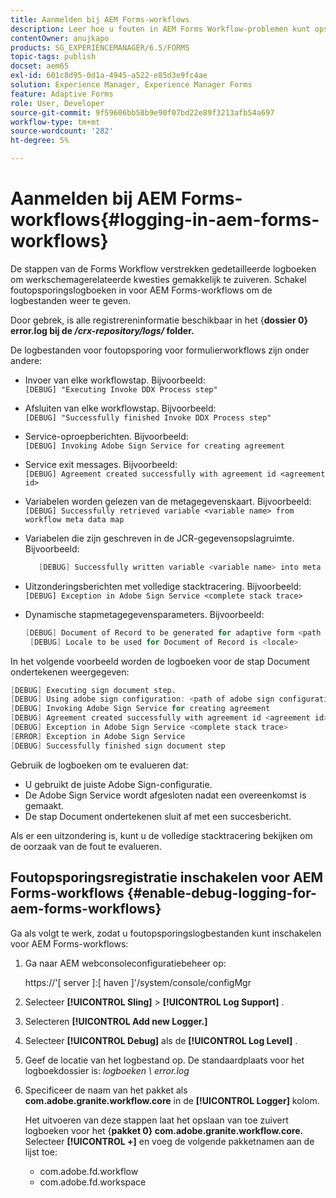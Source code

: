 ```yaml
---
title: Aanmelden bij AEM Forms-workflows
description: Leer hoe u fouten in AEM Forms Workflow-problemen kunt opsporen en foutopsporingslogbestanden kunt inschakelen voor AEM Forms-workflows om de logbestanden weer te geven.
contentOwner: anujkapo
products: SG_EXPERIENCEMANAGER/6.5/FORMS
topic-tags: publish
docset: aem65
exl-id: 601c8d95-0d1a-4945-a522-e85d3e9fc4ae
solution: Experience Manager, Experience Manager Forms
feature: Adaptive Forms
role: User, Developer
source-git-commit: 9f59606bb58b9e90f07bd22e89f3213afb54a697
workflow-type: tm+mt
source-wordcount: '282'
ht-degree: 5%

---
```


# Aanmelden bij AEM Forms-workflows{#logging-in-aem-forms-workflows}

De stappen van de Forms Workflow verstrekken gedetailleerde logboeken om werkschemagerelateerde kwesties gemakkelijk te zuiveren. Schakel foutopsporingslogboeken in voor AEM Forms-workflows om de logbestanden weer te geven.

Door gebrek, is alle registrereninformatie beschikbaar in het {**dossier 0} error.log bij de */crx-repository/logs/* folder.**

De logbestanden voor foutopsporing voor formulierworkflows zijn onder andere:

* Invoer van elke workflowstap. Bijvoorbeeld:\
  `[DEBUG] "Executing Invoke DDX Process step"`

* Afsluiten van elke workflowstap. Bijvoorbeeld:\
  `[DEBUG] "Successfully finished Invoke DDX Process step"`

* Service-oproepberichten. Bijvoorbeeld:\
  `[DEBUG] Invoking Adobe Sign Service for creating agreement`

* Service exit messages. Bijvoorbeeld:\
  `[DEBUG] Agreement created successfully with agreement id <agreement id>`

* Variabelen worden gelezen van de metagegevenskaart. Bijvoorbeeld:\
  `[DEBUG] Successfully retrieved variable <variable name> from workflow meta data map`

* Variabelen die zijn geschreven in de JCR-gegevensopslagruimte. Bijvoorbeeld:

  ```verilog
     [DEBUG] Successfully written variable <variable name> into meta data node at <JCR path where meta data is being written>
  ```

* Uitzonderingsberichten met volledige stacktracering. Bijvoorbeeld:\
  `[DEBUG] Exception in Adobe Sign Service <complete stack trace>`

* Dynamische stapmetagegevensparameters. Bijvoorbeeld:

  ```verilog
  [DEBUG] Document of Record to be generated for adaptive form <path of adaptive form>
   [DEBUG] Locale to be used for Document of Record is <locale>
  ```

In het volgende voorbeeld worden de logboeken voor de stap Document ondertekenen weergegeven:

```verilog
[DEBUG] Executing sign document step.
[DEBUG] Using adobe sign configuration: <path of adobe sign configuration>
[DEBUG] Invoking Adobe Sign Service for creating agreement
[DEBUG] Agreement created successfully with agreement id <agreement id>
[DEBUG] Exception in Adobe Sign Service <complete stack trace>
[ERROR] Exception in Adobe Sign Service
[DEBUG] Successfully finished sign document step
```

Gebruik de logboeken om te evalueren dat:

* U gebruikt de juiste Adobe Sign-configuratie.
* De Adobe Sign Service wordt afgesloten nadat een overeenkomst is gemaakt.
* De stap Document ondertekenen sluit af met een succesbericht.

Als er een uitzondering is, kunt u de volledige stacktracering bekijken om de oorzaak van de fout te evalueren.

## Foutopsporingsregistratie inschakelen voor AEM Forms-workflows {#enable-debug-logging-for-aem-forms-workflows}

Ga als volgt te werk, zodat u foutopsporingslogbestanden kunt inschakelen voor AEM Forms-workflows:

1. Ga naar AEM webconsoleconfiguratiebeheer op:

   https://&#39;[ server ]:[ haven ]&#39;/system/console/configMgr

1. Selecteer **[!UICONTROL Sling]** > **[!UICONTROL Log Support]** .
1. Selecteren **[!UICONTROL Add new Logger.]**
1. Selecteer **[!UICONTROL Debug]** als de **[!UICONTROL Log Level]** .
1. Geef de locatie van het logbestand op. De standaardplaats voor het logboekdossier is: *logboeken \ error.log*
1. Specificeer de naam van het pakket als **com.adobe.granite.workflow.core** in de **[!UICONTROL Logger]** kolom.

   Het uitvoeren van deze stappen laat het opslaan van toe zuivert logboeken voor het {**pakket 0} com.adobe.granite.workflow.core.** Selecteer **[!UICONTROL +]** en voeg de volgende pakketnamen aan de lijst toe:

   * com.adobe.fd.workflow
   * com.adobe.fd.workspace

